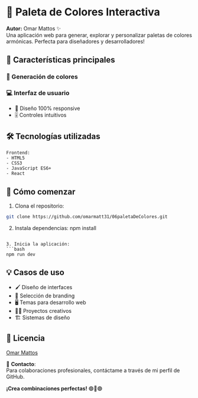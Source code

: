 # 🎨 Paleta de Colores Interactiva

**Autor:** Omar Mattos ✨  
Una aplicación web para generar, explorar y personalizar paletas de colores armónicas. Perfecta para diseñadores y desarrolladores!

## 🌈 Características principales

### 🎨 Generación de colores


### 💻 Interfaz de usuario
- 📱 Diseño 100% responsive
- 🎚️ Controles intuitivos


## 🛠️ Tecnologías utilizadas

```plaintext
Frontend:
- HTML5
- CSS3
- JavaScript ES6+
- React
```

## 🚀 Cómo comenzar

1. Clona el repositorio:
```bash
git clone https://github.com/omarmatt31/06paletaDeColores.git
```

2. Instala dependencias:
npm install
```

3. Inicia la aplicación:
```bash
npm run dev
```

## 💡 Casos de uso

- 🖌️ Diseño de interfaces
- 🎨 Selección de branding
- 🖥️ Temas para desarrollo web
- 🧑‍🎨 Proyectos creativos
- 🏗️ Sistemas de diseño



## 📜 Licencia

[Omar Mattos](https://github.com/omarmatt31)  

📧 **Contacto**:  
Para colaboraciones profesionales, contáctame a través de mi perfil de GitHub.

**¡Crea combinaciones perfectas!** 🟢🔵🟣